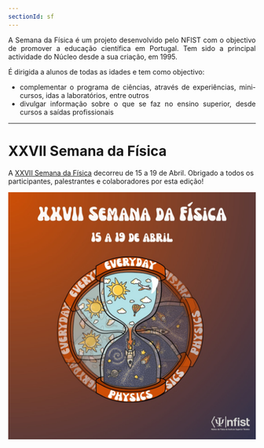 ```yaml
---
sectionId: sf
---
```


<div style="text-align: justify">

A Semana da Física é um projeto desenvolvido pelo NFIST com o objectivo de promover a educação científica em Portugal. Tem sido a principal actividade do Núcleo desde a sua criação, em 1995.

É dirigida a alunos de todas as idades e tem como objectivo:

-   complementar o programa de ciências, através de experiências, mini-cursos, idas a laboratórios, entre outros
-   divulgar informação sobre o que se faz no ensino superior, desde cursos a saídas profissionais

</div>

---

# XXVII Semana da Física

A <u>XXVII Semana da Física</u> decorreu de 15 a 19 de Abril.
Obrigado a todos os participantes, palestrantes e colaboradores por esta edição!

<img src="../../images/sf/sf-27/sf-27.jpeg">
